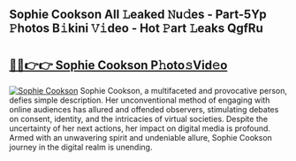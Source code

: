 ## Sophie Cookson All 𝙻eaked 𝙽u𝚍es - Part-5Yp 𝙿hotos B𝚒kini 𝚅𝚒deo - Hot 𝙿art 𝙻eaks QgfRu

# <h2><a href="http://ld3z5a.urlbe.top/?page=Sophie+Cookson">🔗🔗👉👉 Sophie Cookson P𝚑oto𝚜Vid𝚎o</a></h2>

[![Sophie Cookson](https://i.imgur.com/eBuTRDB.gif)](http://ld3z5a.urlbe.top/?page=Sophie+Cookson)
Sophie Cookson, a multifaceted and provocative person, defies simple description. Her unconventional method of engaging with online audiences has allured and offended observers, stimulating debates on consent, identity, and the intricacies of virtual societies. Despite the uncertainty of her next actions, her impact on digital media is profound. Armed with an unwavering spirit and undeniable allure, Sophie Cookson journey in the digital realm is unending.
